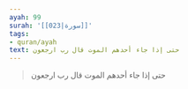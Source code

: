 ```yaml
---
ayah: 99
surah: '[[023|سورة]]'
tags:
- quran/ayah
text: حتى إذا جاء أحدهم الموت قال رب ارجعون
---
```

> حتى إذا جاء أحدهم الموت قال رب ارجعون

